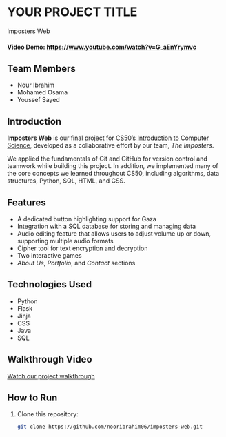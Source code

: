 # YOUR PROJECT TITLE
Imposters Web
#### Video Demo:  <https://www.youtube.com/watch?v=G_aEnYrymvc>

## Team Members
- Nour Ibrahim
- Mohamed Osama
- Youssef Sayed

## Introduction
**Imposters Web** is our final project for [CS50’s Introduction to Computer Science](https://cs50.harvard.edu/x/), developed as a collaborative effort by our team, *The Imposters*.

We applied the fundamentals of Git and GitHub for version control and teamwork while building this project. In addition, we implemented many of the core concepts we learned throughout CS50, including algorithms, data structures, Python, SQL, HTML, and CSS.

## Features
- A dedicated button highlighting support for Gaza
- Integration with a SQL database for storing and managing data
- Audio editing feature that allows users to adjust volume up or down, supporting multiple audio formats
- Cipher tool for text encryption and decryption
- Two interactive games
- *About Us*, *Portfolio*, and *Contact* sections

## Technologies Used
- Python
- Flask
- Jinja
- CSS
- Java
- SQL

## Walkthrough Video
[Watch our project walkthrough](https://drive.google.com/file/d/10IhOMOkFVjiMvNIq-Ggb5d-QY5QchiAA/view?usp=drivesdk)

## How to Run
1. Clone this repository:
   ```bash
   git clone https://github.com/nooribrahim06/imposters-web.git
